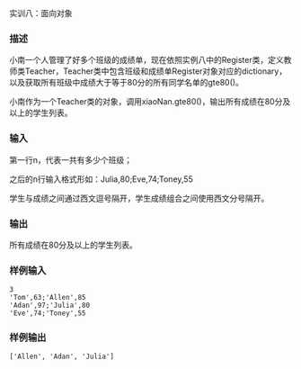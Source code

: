 实训八：面向对象

### 描述

小南一个人管理了好多个班级的成绩单，现在依照实例八中的Register类，定义教师类Teacher，Teacher类中包含班级和成绩单Register对象对应的dictionary，以及获取所有班级中成绩大于等于80分的所有同学名单的gte80()。

小南作为一个Teacher类的对象，调用xiaoNan.gte80()，输出所有成绩在80分及以上的学生列表。

### 输入

第一行n，代表一共有多少个班级；

之后的n行输入格式形如：Julia,80;Eve,74;Toney,55

学生与成绩之间通过西文逗号隔开，学生成绩组合之间使用西文分号隔开。

### 输出

所有成绩在80分及以上的学生列表。

### 样例输入

```
3
'Tom',63;'Allen',85
'Adan',97;'Julia',80
'Eve',74;'Toney',55
```

### 样例输出

```
['Allen', 'Adan', 'Julia']
```